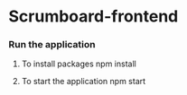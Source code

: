 # Scrumboard-frontend

### Run the application

1. To install packages
   npm install

2. To start the application
   npm start

